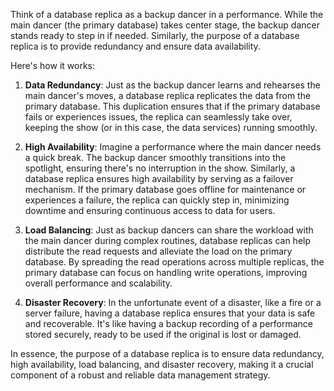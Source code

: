 Think of a database replica as a backup dancer in a performance. While the main dancer (the primary database) takes center stage, the backup dancer stands ready to step in if needed. Similarly, the purpose of a database replica is to provide redundancy and ensure data availability.

Here's how it works: 

1. **Data Redundancy**: Just as the backup dancer learns and rehearses the main dancer's moves, a database replica replicates the data from the primary database. This duplication ensures that if the primary database fails or experiences issues, the replica can seamlessly take over, keeping the show (or in this case, the data services) running smoothly.

2. **High Availability**: Imagine a performance where the main dancer needs a quick break. The backup dancer smoothly transitions into the spotlight, ensuring there's no interruption in the show. Similarly, a database replica ensures high availability by serving as a failover mechanism. If the primary database goes offline for maintenance or experiences a failure, the replica can quickly step in, minimizing downtime and ensuring continuous access to data for users.

3. **Load Balancing**: Just as backup dancers can share the workload with the main dancer during complex routines, database replicas can help distribute the read requests and alleviate the load on the primary database. By spreading the read operations across multiple replicas, the primary database can focus on handling write operations, improving overall performance and scalability.

4. **Disaster Recovery**: In the unfortunate event of a disaster, like a fire or a server failure, having a database replica ensures that your data is safe and recoverable. It's like having a backup recording of a performance stored securely, ready to be used if the original is lost or damaged.

In essence, the purpose of a database replica is to ensure data redundancy, high availability, load balancing, and disaster recovery, making it a crucial component of a robust and reliable data management strategy.